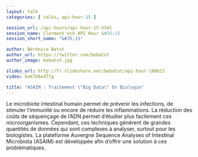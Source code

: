 ```yaml
---
layout: talk
categories: [ talks, api-hour-15 ]

session_url: /api-hours/api-hour-15.html
session_name: Clermont'ech API Hour &#35;15
session_short_name: "&#35;15"

author: Bérénice Batut
author_url: https://twitter.com/bebatut
author_image: bebatut.jpg

slides_url: http://fr.slideshare.net/bebatut/api-hour-100615
video: kxK7k6o4Tfg

title: "ASAIM : Traitement \"Big Data\" En Biologie"
---
```


Le microbiote intestinal humain permet de prévenir les infections, de stimuler
l’immunité ou encore de réduire les inflammations. La réduction des coûts de
séquençage de l’ADN permet d’étudier plus facilement ces microorganismes.
Cependant, ces techniques génèrent de grandes quantités de données qui sont
complexes à analyser, surtout pour les biologistes. La plateforme Auvergne
Sequence Analyses of Intestinal Microbiota (ASAIM) est développée afin d’offrir
une solution à ces problématiques.
